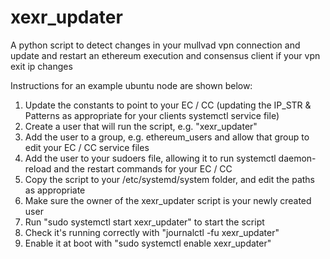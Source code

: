# xexr_updater
A python script to detect changes in your mullvad vpn connection and update and restart an ethereum execution and consensus client if your vpn exit ip changes

Instructions for an example ubuntu node are shown below:

1. Update the constants to point to your EC / CC (updating the IP_STR & Patterns as appropriate for your clients systemctl service file)
2. Create a user that will run the script, e.g. "xexr_updater"
3. Add the user to a group, e.g. ethereum_users and allow that group to edit your EC / CC service files
4. Add the user to your sudoers file, allowing it to run systemctl daemon-reload and the restart commands for your EC / CC
5. Copy the script to your /etc/systemd/system folder, and edit the paths as appropriate
6. Make sure the owner of the xexr_updater script is your newly created user
7. Run "sudo systemctl start xexr_updater" to start the script
8. Check it's running correctly with "journalctl -fu xexr_updater"
9. Enable it at boot with "sudo systemctl enable xexr_updater"
